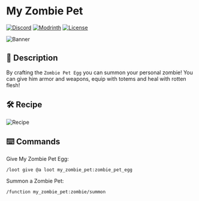 # My Zombie Pet

[![Discord](https://img.shields.io/discord/1327308441324097681?label=discord&color=blue&logo=discord)](https://discord.gg/5UdcDa5xNC)
[![Modrinth](https://img.shields.io/modrinth/dt/my-zombie-pet?label=modrinth&logo=modrinth)](https://modrinth.com/datapack/my-zombie-pet)
[![License](https://img.shields.io/github/license/lullaby6/data-packs)](https://github.com/lullaby6/data-packs/blob/main/LICENSE)

![Banner](https://raw.githubusercontent.com/lullaby6/data-packs/refs/heads/main/my-zombie-pet/images/banner.png)

## 📖 Description

By crafting the `Zombie Pet Egg` you can summon your personal zombie!
You can give him armor and weapons, equip with totems and heal with rotten flesh!

## 🛠️ Recipe

![Recipe](https://raw.githubusercontent.com/lullaby6/data-packs/refs/heads/main/my-zombie-pet/images/recipe.png)

## ⌨️ Commands

Give My Zombie Pet Egg:

```mcfunction
/loot give @a loot my_zombie_pet:zombie_pet_egg
```

Summon a Zombie Pet:

```mcfunction
/function my_zombie_pet:zombie/summon
```